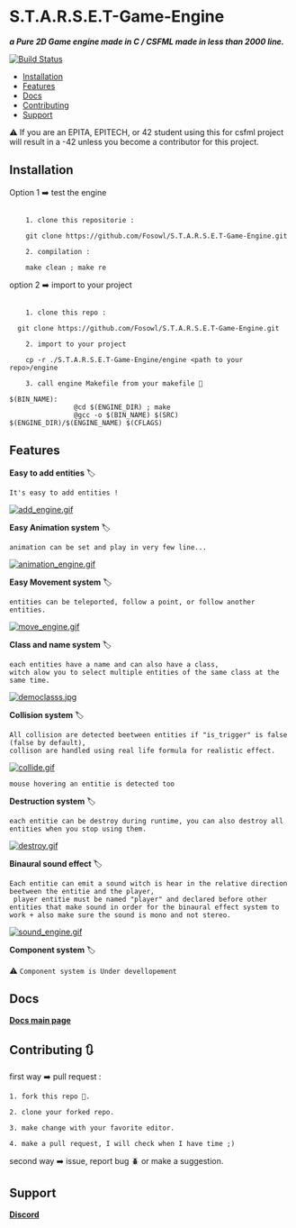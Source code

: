 # S.T.A.R.S.E.T-Game-Engine

***a Pure 2D Game engine made in C / CSFML made in less than 2000 line.***

[![Build Status](https://travis-ci.org/Fosowl/S.T.A.R.S.E.T-Game-Engine.svg?branch=master)](https://travis-ci.org/Fosowl/S.T.A.R.S.E.T-Game-Engine)

- [Installation](#Installation)
- [Features](#Features)
- [Docs](#Docs)
- [Contributing](#Contributing)
- [Support](#Support)

 :warning: If you are an EPITA, EPITECH, or 42 student using this for csfml project will result in a -42 unless you become a contributor for this project.

## Installation

  Option 1 :arrow_right: test the engine

  ```

      1. clone this repositorie :

      git clone https://github.com/Fosowl/S.T.A.R.S.E.T-Game-Engine.git

      2. compilation :

      make clean ; make re

  ```

  option 2 :arrow_right: import to your project

  ```

      1. clone this repo :

    git clone https://github.com/Fosowl/S.T.A.R.S.E.T-Game-Engine.git

      2. import to your project

      cp -r ./S.T.A.R.S.E.T-Game-Engine/engine <path to your repo>/engine

      3. call engine Makefile from your makefile 🔨

  $(BIN_NAME):
                  @cd $(ENGINE_DIR) ; make
                  @gcc -o $(BIN_NAME) $(SRC) $(ENGINE_DIR)/$(ENGINE_NAME) $(CFLAGS)
  ```

## Features

**Easy to add entities** :label:

```
It's easy to add entities !
```

[![add_engine.gif](https://s4.gifyu.com/images/add_engine.gif)](https://gifyu.com/image/lEEJ)

**Easy Animation system** :label:

```
animation can be set and play in very few line...
```

[![animation_engine.gif](https://s4.gifyu.com/images/animation_engine.gif)](https://gifyu.com/image/lEht)

**Easy Movement system** :label:

```
entities can be teleported, follow a point, or follow another entities.
```

[![move_engine.gif](https://s6.gifyu.com/images/move_engine.gif)](https://gifyu.com/image/lkyU)

**Class and name system** :label:

```
each entities have a name and can also have a class,
witch alow you to select multiple entities of the same class at the same time.
```

[![democlasss.jpg](https://s6.gifyu.com/images/democlasss.jpg)](https://gifyu.com/image/lvMl)

**Collision system** :label:

```
All collision are detected beetween entities if "is_trigger" is false (false by default),
collison are handled using real life formula for realistic effect.
```
[![collide.gif](https://s6.gifyu.com/images/collide.gif)](https://gifyu.com/image/lkJm)

```
mouse hovering an entitie is detected too
```

**Destruction system** :label:

```
each entitie can be destroy during runtime, you can also destroy all entities when you stop using them.
```

[![destroy.gif](https://s6.gifyu.com/images/destroy.gif)](https://gifyu.com/image/lkJL)

**Binaural sound effect** :label:

```
Each entitie can emit a sound witch is hear in the relative direction beetween the entitie and the player,
 player entitie must be named "player" and declared before other entities that make sound in order for the binaural effect system to work + also make sure the sound is mono and not stereo.
```
[![sound_engine.gif](https://s6.gifyu.com/images/sound_engine.gif)](https://gifyu.com/image/lkyf)

**Component system** :label:

   :warning: ```Component system is Under devellopement  ```

## Docs

 <a href="https://github.com/Fosowl/S.T.A.R.S.E.T-Game-Engine/wiki" target="_blank"><strong>Docs main page</strong></a>

## Contributing 🔃

  first way :arrow_right: pull request :
 
    1. fork this repo 🍴.

    2. clone your forked repo.

    3. make change with your favorite editor.

    4. make a pull request, I will check when I have time ;)

  second way :arrow_right: issue, report bug :beetle: or make a suggestion.

## Support


  <a href="https://discord.gg/tJwAGq" target="_blank"><strong>Discord</strong></a>
